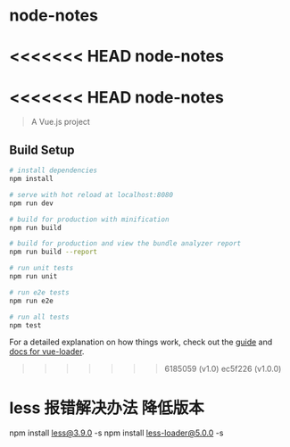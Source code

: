 # node-notes
<<<<<<< HEAD
node-notes
=======
<<<<<<< HEAD
node-notes
=======

> A Vue.js project

## Build Setup

``` bash
# install dependencies
npm install

# serve with hot reload at localhost:8080
npm run dev

# build for production with minification
npm run build

# build for production and view the bundle analyzer report
npm run build --report

# run unit tests
npm run unit

# run e2e tests
npm run e2e

# run all tests
npm test
```

For a detailed explanation on how things work, check out the [guide](http://vuejs-templates.github.io/webpack/) and [docs for vue-loader](http://vuejs.github.io/vue-loader).
>>>>>>> 6185059 (v1.0)
>>>>>>> ec5f226 (v1.0.0)

# less 报错解决办法 降低版本
npm install less@3.9.0 -s
npm install less-loader@5.0.0 -s
